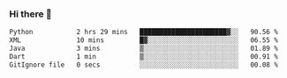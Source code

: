 ### Hi there 👋

<!--START_SECTION:waka-->

```txt
Python           2 hrs 29 mins   ██████████████████████▓░░   90.56 %
XML              10 mins         █▓░░░░░░░░░░░░░░░░░░░░░░░   06.55 %
Java             3 mins          ▒░░░░░░░░░░░░░░░░░░░░░░░░   01.89 %
Dart             1 min           ▒░░░░░░░░░░░░░░░░░░░░░░░░   00.91 %
GitIgnore file   0 secs          ░░░░░░░░░░░░░░░░░░░░░░░░░   00.08 %
```

<!--END_SECTION:waka-->


<!--
**AnkelMauCastillo/AnkelMauCastillo** is a ✨ _special_ ✨ repository because its `README.md` (this file) appears on your GitHub profile.

Here are some ideas to get you started:

- 🔭 I’m currently working on ...
- 🌱 I’m currently learning ...
- 👯 I’m looking to collaborate on ...
- 🤔 I’m looking for help with ...
- 💬 Ask me about ...
- 📫 How to reach me: ...
- 😄 Pronouns: ...
- ⚡ Fun fact: ...
-->
